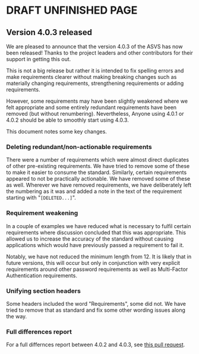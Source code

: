 # DRAFT UNFINISHED PAGE 

## Version 4.0.3 released

We are pleased to announce that the version 4.0.3 of the ASVS has now been released! Thanks to the project leaders and other contributors for their support in getting this out.

This is not a big release but rather it is intended to fix spelling errors and make requirements clearer without making breaking changes such as materially changing requirements, strengthening requirements or adding requirements.

However, some requirements may have been slightly weakened where we felt appropriate and some entirely redundant requirements have been removed (but without renumbering). Nevertheless, Anyone using 4.0.1 or 4.0.2 should be able to smoothly start using 4.0.3.

This document notes some key changes.

### Deleting redundant/non-actionable requirements

There were a number of requirements which were almost direct duplicates of other pre-existing requirements. We have tried to remove some of these to make it easier to consume the standard. Similarly, certain requirements appeared to not be practically actionable. We have removed some of these as well. Wherever we have removed requirements, we have deliberately left the numbering as it was and added a note in the text of the requirement starting with "```[DELETED...]```".

### Requirement weakening

In a couple of examples we have reduced what is necessary to fulfil certain requirements where discussion concluded that this was appropriate. This allowed us to increase the accuracy of the standard without causing applications which would have previously passed a requirement to fail it.

Notably, we have not reduced the minimum length from 12. It is likely that in future versions, this will occur but only in conjunction with very explicit requirements around other password requirements as well as Multi-Factor Authentication requirements.

### Unifying section headers

Some headers included the word "Requirements", some did not. We have tried to remove that as standard and fix some other wording issues along the way.

### Full differences report

For a full differnces report between 4.0.2 and 4.0.3, see [this pull request](https://github.com/OWASP/ASVS/pull/1104/files?file-filters%5B%5D=.md&file-filters%5B%5D=.py&file-filters%5B%5D=.sh&file-filters%5B%5D=.yml&file-filters%5B%5D=No+extension).
